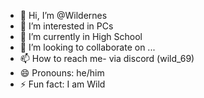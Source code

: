 - 👋 Hi, I’m @Wildernes
- 👀 I’m interested in PCs
- 🌱 I’m currently in High School
- 💞️ I’m looking to collaborate on ...
- 📫 How to reach me- via discord (wild_69)
- 😄 Pronouns: he/him
- ⚡ Fun fact: I am Wild

<!---
Wildernes/Wildernes is a ✨ special ✨ repository because its `README.md` (this file) appears on your GitHub profile.
You can click the Preview link to take a look at your changes.
--->
